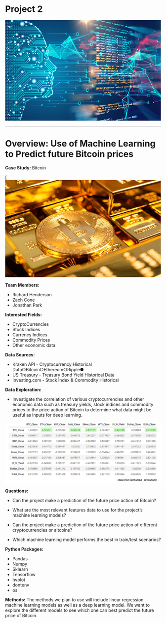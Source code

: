 # Project 2
![](https://github.com/HendersonRichardK/Project2/blob/project2/Images/how-to-develop-machine-learning-applications-for-business-featured.jpg)

---

# Overview: Use of Machine Learning to Predict future Bitcoin prices

**Case Study:**  Bitcoin 

[![Bitcoin](https://github.com/HendersonRichardK/Project2/blob/project2/Images/BTC.jpg)


**Team Members:**  
 * Richard Henderson
 * Zach Cone
 * Jonathan Park
        
**Interested Fields:**  
 * CryptoCurrencies
 * Stock Indices
 * Currency Indices
 * Commodity Prices
 * Other economic data
 
 **Data Sources:**  
 * Kraken API - Cryptocurrency Historical Data○Bitcoin○Ethereum○Ripple●
 * US Treasury - Treasury Bond Yield Historical Data
 * Investing.com - Stock Index & Commodity Historical 
 
 **Data Exploration:**
 * Investigate the correlation of various cryptocurrencies and other economic data such as treasury yields, stock indices and commodity prices to the price 
 action of Bitcoin to determine what data might be useful as inputs for deep learning.

![](https://github.com/HendersonRichardK/Project2/blob/project2/Images/cryptoclose.png)

**Questions:**

 * Can the project make a prediction of the future price action of Bitcoin?

 * What are the most relevant features data to use for the project’s machine learning models?

 * Can the project make a prediction of the future price action of different cryptocurrencies or altcoins?

 * Which machine learning model performs the best in train/test scenarios?

**Python Packages:** 
 * Pandas
 * Numpy
 * Sklearn
 * Tensorflow
 * hvplot
 * dontenv
 * os

**Methods:**  The methods we plan to use will include linear regression machine learning models as well as a deep learning model. We want to explore the different models to see which one can best predict the future price of Bitcoin.
